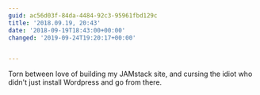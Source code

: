 ```yaml
---
guid: ac56d03f-84da-4484-92c3-95961fbd129c
title: '2018.09.19, 20:43'
date: '2018-09-19T18:43:00+00:00'
changed: '2019-09-24T19:20:17+00:00'


---
```


Torn between love of building my JAMstack site, and cursing the idiot who didn't just install Wordpress and go from there.
